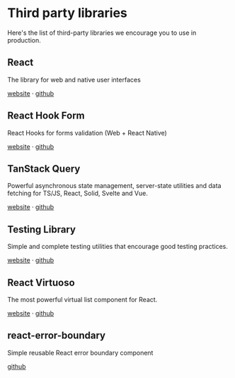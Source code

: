 # Third party libraries

Here's the list of third-party libraries we encourage you to use in production.

## React

The library for web and native user interfaces

[website](https://react.dev/) · [github](https://github.com/facebook/react)

## React Hook Form

React Hooks for forms validation (Web + React Native)

[website](https://react-hook-form.com/) · [github](https://github.com/react-hook-form/react-hook-form)

## TanStack Query

Powerful asynchronous state management, server-state utilities and data fetching for TS/JS, React, Solid, Svelte and Vue.

[website](https://tanstack.com/query/) · [github](https://github.com/TanStack/query)

## Testing Library

Simple and complete testing utilities that encourage good testing practices.

[website](https://testing-library.com/) · [github](https://github.com/testing-library)

## React Virtuoso

The most powerful virtual list component for React.

[website](https://virtuoso.dev/) · [github](https://github.com/petyosi/react-virtuoso)

## react-error-boundary

Simple reusable React error boundary component

[github](https://github.com/bvaughn/react-error-boundary)
